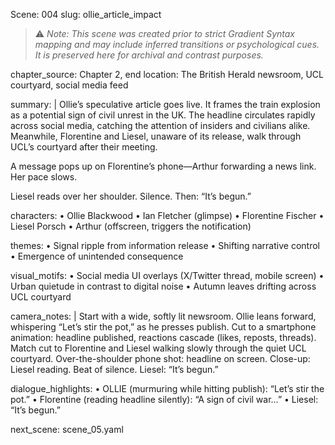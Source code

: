 Scene: 004
slug: ollie_article_impact

> ⚠️ *Note: This scene was created prior to strict Gradient Syntax mapping and may include inferred transitions or psychological cues. It is preserved here for archival and contrast purposes.*

chapter_source: Chapter 2, end
location: The British Herald newsroom, UCL courtyard, social media feed

summary: |
Ollie’s speculative article goes live. It frames the train explosion as a potential sign of civil unrest in the UK.
The headline circulates rapidly across social media, catching the attention of insiders and civilians alike.
Meanwhile, Florentine and Liesel, unaware of its release, walk through UCL’s courtyard after their meeting.

A message pops up on Florentine’s phone—Arthur forwarding a news link. Her pace slows.

Liesel reads over her shoulder. Silence. Then: “It’s begun.”

characters:
	•	Ollie Blackwood
	•	Ian Fletcher (glimpse)
	•	Florentine Fischer
	•	Liesel Porsch
	•	Arthur (offscreen, triggers the notification)

themes:
	•	Signal ripple from information release
	•	Shifting narrative control
	•	Emergence of unintended consequence

visual_motifs:
	•	Social media UI overlays (X/Twitter thread, mobile screen)
	•	Urban quietude in contrast to digital noise
	•	Autumn leaves drifting across UCL courtyard

camera_notes: |
Start with a wide, softly lit newsroom. Ollie leans forward, whispering “Let’s stir the pot,” as he presses publish.
Cut to a smartphone animation: headline published, reactions cascade (likes, reposts, threads).
Match cut to Florentine and Liesel walking slowly through the quiet UCL courtyard.
Over-the-shoulder phone shot: headline on screen.
Close-up: Liesel reading. Beat of silence.
Liesel: “It’s begun.”

dialogue_highlights:
	•	OLLIE (murmuring while hitting publish): “Let’s stir the pot.”
	•	Florentine (reading headline silently): “A sign of civil war…”
	•	Liesel: “It’s begun.”

next_scene: scene_05.yaml
